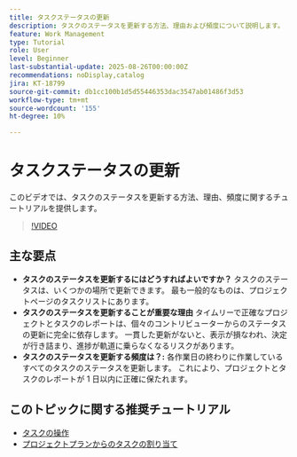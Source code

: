 ```yaml
---
title: タスクステータスの更新
description: タスクのステータスを更新する方法、理由および頻度について説明します。
feature: Work Management
type: Tutorial
role: User
level: Beginner
last-substantial-update: 2025-08-26T00:00:00Z
recommendations: noDisplay,catalog
jira: KT-18799
source-git-commit: db1cc100b1d5d55446353dac3547ab01486f3d53
workflow-type: tm+mt
source-wordcount: '155'
ht-degree: 10%

---
```


# タスクステータスの更新

このビデオでは、タスクのステータスを更新する方法、理由、頻度に関するチュートリアルを提供します。

>[!VIDEO](https://video.tv.adobe.com/v/3471168/?quality=12&learn=on&enablevpops&captions=jpn)

## 主な要点

* **タスクのステータスを更新するにはどうすればよいですか？** タスクのステータスは、いくつかの場所で更新できます。 最も一般的なものは、プロジェクトページのタスクリストにあります。
* **タスクのステータスを更新することが重要な理由** タイムリーで正確なプロジェクトとタスクのレポートは、個々のコントリビューターからのステータスの更新に完全に依存します。 一貫した更新がないと、表示が損なわれ、決定が行き詰まり、進捗が軌道に乗らなくなるリスクがあります。
* **タスクのステータスを更新する頻度は？:** 各作業日の終わりに作業しているすべてのタスクのステータスを更新します。 これにより、プロジェクトとタスクのレポートが 1 日以内に正確に保たれます。


## このトピックに関する推奨チュートリアル

* [タスクの操作](/help/manage-work/tasks/work-with-tasks.md)
* [プロジェクトプランからのタスクの割り当て](/help/manage-work/tasks/assign-tasks-from-the-project-plan.md)
